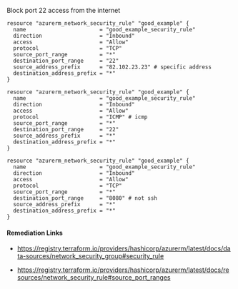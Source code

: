 
Block port 22 access from the internet

```hcl
resource "azurerm_network_security_rule" "good_example" {
  name                       = "good_example_security_rule"
  direction                  = "Inbound"
  access                     = "Allow"
  protocol                   = "TCP"
  source_port_range          = "*"
  destination_port_range     = "22"
  source_address_prefix      = "82.102.23.23" # specific address
  destination_address_prefix = "*"
}
```
```hcl
resource "azurerm_network_security_rule" "good_example" {
  name                       = "good_example_security_rule"
  direction                  = "Inbound"
  access                     = "Allow"
  protocol                   = "ICMP" # icmp
  source_port_range          = "*"
  destination_port_range     = "22"
  source_address_prefix      = "*"
  destination_address_prefix = "*"
}
```
```hcl
resource "azurerm_network_security_rule" "good_example" {
  name                       = "good_example_security_rule"
  direction                  = "Inbound"
  access                     = "Allow"
  protocol                   = "TCP"
  source_port_range          = "*"
  destination_port_range     = "8080" # not ssh
  source_address_prefix      = "*"
  destination_address_prefix = "*"
}
```

#### Remediation Links
 - https://registry.terraform.io/providers/hashicorp/azurerm/latest/docs/data-sources/network_security_group#security_rule

 - https://registry.terraform.io/providers/hashicorp/azurerm/latest/docs/resources/network_security_rule#source_port_ranges

